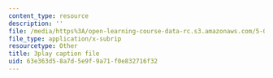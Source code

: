 ```yaml
---
content_type: resource
description: ''
file: /media/https%3A/open-learning-course-data-rc.s3.amazonaws.com/5-07sc-biological-chemistry-i-fall-2013/63e363d58a7d5e9f9a71f0e832716f32_BYhaXjwgn5I.vtt
file_type: application/x-subrip
resourcetype: Other
title: 3play caption file
uid: 63e363d5-8a7d-5e9f-9a71-f0e832716f32
---
```

